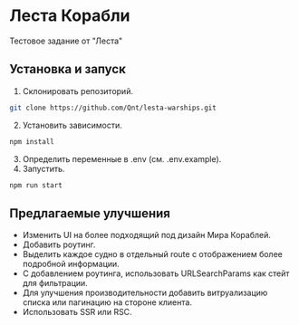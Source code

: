 # Леста Корабли

Тестовое задание от "Леста"

## Установка и запуск

1. Склонировать репозиторий.

```bash
git clone https://github.com/Qnt/lesta-warships.git
```

2. Установить зависимости.

```bash
npm install
```

3. Определить переменные в .env (см. .env.example).
4. Запустить.

```bash
npm run start
```

## Предлагаемые улучшения

- Изменить UI на более подходящий под дизайн Мира Кораблей.
- Добавить роутинг.
- Выделить каждое судно в отдельный route с отображением более подробной информации.
- С добавлением роутинга, использовать URLSearchParams как стейт для фильтрации.
- Для улучшения производительности добавить витруализацию списка или пагинацию на стороне клиента.
- Использовать SSR или RSC.
